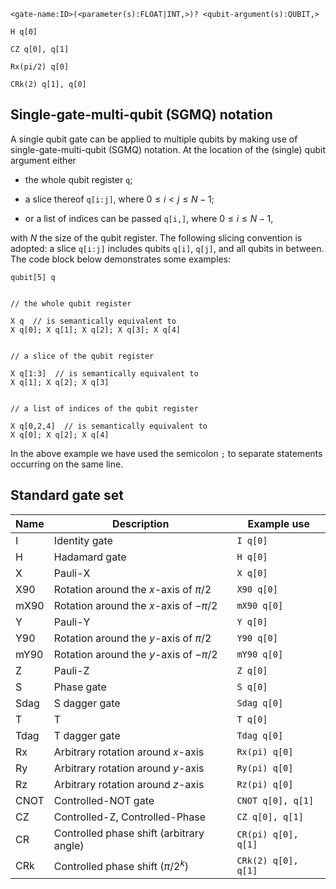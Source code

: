 `<gate-name:ID>(<parameter(s):FLOAT|INT,>)? <qubit-argument(s):QUBIT,>`

```
H q[0]

CZ q[0], q[1]

Rx(pi/2) q[0]

CRk(2) q[1], q[0]
```

## Single-gate-multi-qubit (SGMQ) notation

A single qubit gate can be applied to multiple qubits by making use of single-gate-multi-qubit (SGMQ) notation. 
At the location of the (single) qubit argument either

- the whole qubit register `q`;

- a slice thereof `q[i:j]`, where $0 \leq i < j \leq N-1$;

- or a list of indices can be passed `q[i,]`, where $0 \leq i \leq N-1$,

with $N$ the size of the qubit register.
The following slicing convention is adopted: a slice `q[i:j]` includes qubits `q[i]`, `q[j]`, and all qubits in between. The code block below demonstrates some examples:

```
qubit[5] q


// the whole qubit register 

X q  // is semantically equivalent to
X q[0]; X q[1]; X q[2]; X q[3]; X q[4]


// a slice of the qubit register

X q[1:3]  // is semantically equivalent to
X q[1]; X q[2]; X q[3]


// a list of indices of the qubit register

X q[0,2,4]  // is semantically equivalent to
X q[0]; X q[2]; X q[4]

```

In the above example we have used the semicolon `;` to separate statements occurring on the same line.

## Standard gate set


| Name | Description                              | Example use          |
|------|------------------------------------------|----------------------|
| I    | Identity gate                            | `I q[0]`             |
| H    | Hadamard gate                            | `H q[0]`             |
| X    | Pauli-X                                  | `X q[0]`             |
| X90  | Rotation around the _x_-axis of $\pi/2$  | `X90 q[0]`           |
| mX90 | Rotation around the _x_-axis of $-\pi/2$ | `mX90 q[0]`          |
| Y    | Pauli-Y                                  | `Y q[0]`             |
| Y90  | Rotation around the _y_-axis of $\pi/2$  | `Y90 q[0]`           |
| mY90 | Rotation around the _y_-axis of $-\pi/2$ | `mY90 q[0]`          |
| Z    | Pauli-Z                                  | `Z q[0]`             |
| S    | Phase gate                               | `S q[0]`             |
| Sdag | S dagger gate                            | `Sdag q[0]`          |
| T    | T                                        | `T q[0]`             |
| Tdag | T dagger gate                            | `Tdag q[0]`          |
| Rx   | Arbitrary rotation around _x_-axis       | `Rx(pi) q[0]`        |
| Ry   | Arbitrary rotation around _y_-axis       | `Ry(pi) q[0]`        |
| Rz   | Arbitrary rotation around _z_-axis       | `Rz(pi) q[0]`        |
| CNOT | Controlled-NOT gate                      | `CNOT q[0], q[1]`    |
| CZ   | Controlled-Z, Controlled-Phase           | `CZ q[0], q[1]`      |
| CR   | Controlled phase shift (arbitrary angle) | `CR(pi) q[0], q[1]`  |
| CRk  | Controlled phase shift ($\pi/2^k$)       | `CRk(2) q[0], q[1]`  |
